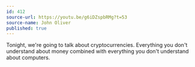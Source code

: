 ```yaml
---
id: 412
source-url: https://youtu.be/g6iDZspbRMg?t=53
source-name: John Oliver
published: true
---
```

Tonight, we're going to talk about cryptocurrencies. Everything you don't understand about money combined with everything you don't understand about computers.
